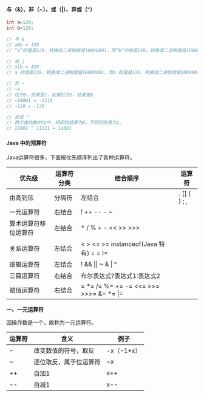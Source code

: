 #### 与（&）、非（~）、或（|）、异或（^）

```java
int a=129;
int b=128;

// 与 &
// a&b = 128
// “a”的值是129，转换成二进制就是10000001，而“b”的值是128，转换成二进制就是10000000。根据与运算符的运算规律，只有两个位都是1，结果才是1，可以知道结果就是10000000，即128。

// 或 |
// a|b = 129
// a 的值是129，转换成二进制就是10000001，而b 的值是128，转换成二进制就是10000000，根据或运算符的运算规律，只有两个位有一个是1，结果才是1，可以知道结果就是10000001，即129。

// 非 ~
// ~a
// 位为0，结果是1，如果位为1，结果是0
// ~10001 = -1110
// ~128 = -130

// 异或 ^
// 两个操作数的位中，相同则结果为0，不同则结果为1。
// 11001 ^ 11111 = 11001

```

#### Java 中的预算符

Java运算符很多，下面按优先顺序列出了各种运算符。

| 优先级               | 运算符分类 | 结合顺序                                      | 运算符              |
| -------------------- | ---------- | --------------------------------------------- | ------------------- |
| 由高到低             | 分隔符     | 左结合                                        | .  []   ( )   ;   , |
| 一元运算符           | 右结合     | ! ++   --   -  ~                              |                     |
| 算术运算符移位运算符 | 左结合     | *   /   %  +   -   <<  >>  >>>                |                     |
| 关系运算符           | 左结合     | <   >   <=  >=  instanceof(Java 特有)  = = != |                     |
| 逻辑运算符           | 左结合     | ! && \|\| ~ & \| ^                            |                     |
| 三目运算符           | 右结合     | 布尔表达式?表达式1:表达式2                    |                     |
| 赋值运算符           | 右结合     | = *=   /= %=  +=  -=  <<= >>= >>>= &= *= \|=  |                     |

 

**一、一元运算符**

  因操作数是一个，故称为一元运算符。

| 运算符 | 含义                   | 例子       |
| ------ | ---------------------- | ---------- |
| -      | 改变数值的符号，取反   | -x（-1*x） |
| ~      | 逐位取反，属于位运算符 | ~x         |
| ++     | 自加1                  | x++        |
| --     | 自减1                  | x--        |